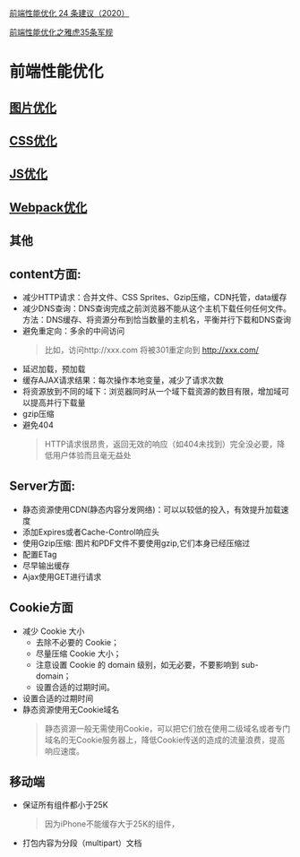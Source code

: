 [前端性能优化 24 条建议（2020）](https://juejin.im/post/6892994632968306702)

[前端性能优化之雅虎35条军规](https://juejin.im/post/6844903657318645767)

# 前端性能优化

## [图片优化](./图片优化.md)
## [CSS优化](./CSS优化.md)
## [JS优化](./JS优化.md)
## [Webpack优化](./Webpack优化.md)

## 其他
## content方面:
*  减少HTTP请求：合并文件、CSS Sprites、Gzip压缩，CDN托管，data缓存
*  减少DNS查询：DNS查询完成之前浏览器不能从这个主机下载任何任何文件。方法：DNS缓存、将资源分布到恰当数量的主机名，平衡并行下载和DNS查询
*  避免重定向：多余的中间访问
   >比如，访问http://xxx.com 将被301重定向到 http://xxx.com/
*  延迟加载，预加载
*  缓存AJAX请求结果：每次操作本地变量，减少了请求次数
*  将资源放到不同的域下：浏览器同时从一个域下载资源的数目有限，增加域可以提高并行下载量
*  gzip压缩
*  避免404
   >HTTP请求很昂贵，返回无效的响应（如404未找到）完全没必要，降低用户体验而且毫无益处

## Server方面:

* 静态资源使用CDN(静态内容分发网络)：可以以较低的投入，有效提升加载速度  
* 添加Expires或者Cache-Control响应头  
* 使用Gzip压缩: 图片和PDF文件不要使用gzip,它们本身已经压缩过
* 配置ETag
* 尽早输出缓存
* Ajax使用GET进行请求

## Cookie方面
* 减少 Cookie 大小
  * 去除不必要的 Cookie；
  * 尽量压缩 Cookie 大小；
  * 注意设置 Cookie 的 domain 级别，如无必要，不要影响到 sub-domain；
  * 设置合适的过期时间。
* 设置合适的过期时间
* 静态资源使用无Cookie域名
  >静态资源一般无需使用Cookie，可以把它们放在使用二级域名或者专门域名的无Cookie服务器上，降低Cookie传送的造成的流量浪费，提高响应速度。

## 移动端
* 保证所有组件都小于25K
  >因为iPhone不能缓存大于25K的组件，
* 打包内容为分段（multipart）文档  